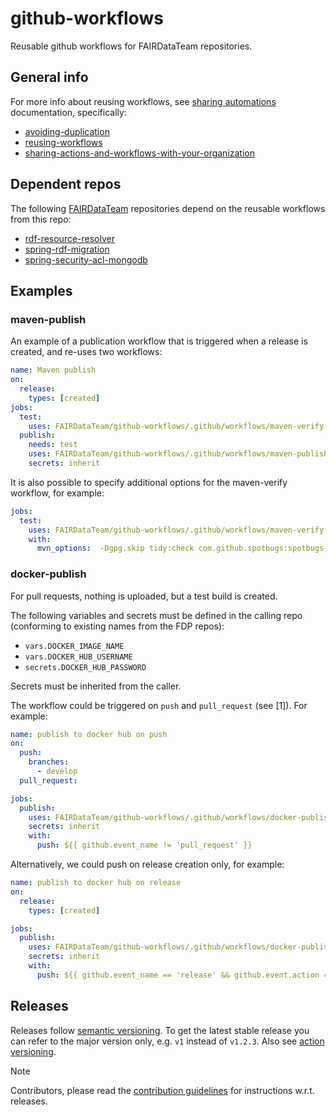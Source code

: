 # github-workflows

Reusable github workflows for FAIRDataTeam repositories.

## General info

For more info about reusing workflows, see [sharing automations] documentation, specifically:
- [avoiding-duplication]
- [reusing-workflows]
- [sharing-actions-and-workflows-with-your-organization]

## Dependent repos

The following [FAIRDataTeam] repositories depend on the reusable workflows from this repo:

- [rdf-resource-resolver]
- [spring-rdf-migration]
- [spring-security-acl-mongodb]

## Examples

### maven-publish

An example of a publication workflow that is triggered when a release is created, and re-uses two workflows:

```yaml
name: Maven publish
on:
  release:
    types: [created]
jobs:
  test:
    uses: FAIRDataTeam/github-workflows/.github/workflows/maven-verify.yml@v1
  publish:
    needs: test
    uses: FAIRDataTeam/github-workflows/.github/workflows/maven-publish.yml@v1
    secrets: inherit
```

It is also possible to specify additional options for the maven-verify workflow, for example:

```yaml
jobs:
  test:
    uses: FAIRDataTeam/github-workflows/.github/workflows/maven-verify.yml@v1
    with:
      mvn_options:  -Dgpg.skip tidy:check com.github.spotbugs:spotbugs-maven-plugin:check
```

### docker-publish
For pull requests, nothing is uploaded, but a test build is created.

The following variables and secrets must be defined in the calling repo (conforming to existing names from the FDP repos):
 
- `vars.DOCKER_IMAGE_NAME`
- `vars.DOCKER_HUB_USERNAME`
- `secrets.DOCKER_HUB_PASSWORD`

Secrets must be inherited from the caller.

The workflow could be triggered on `push` and `pull_request` (see [1]). For example:

```yaml
name: publish to docker hub on push
on:
  push:
    branches:
      - develop
  pull_request:

jobs:
  publish:
    uses: FAIRDataTeam/github-workflows/.github/workflows/docker-publish.yml@v1
    secrets: inherit
    with:
      push: ${{ github.event_name != 'pull_request' }}
```

Alternatively, we could push on release creation only, for example:

```yaml
name: publish to docker hub on release
on:
  release:
    types: [created]

jobs:
  publish:
    uses: FAIRDataTeam/github-workflows/.github/workflows/docker-publish.yml@v1
    secrets: inherit
    with:
      push: ${{ github.event_name == 'release' && github.event.action == 'created' }}
```

## Releases

Releases follow [semantic versioning]. 
To get the latest stable release you can refer to the major version only, e.g. `v1` instead of `v1.2.3`.
Also see [action versioning].

>[!NOTE]
> 
>Contributors, please read the [contribution guidelines] for instructions w.r.t. releases.

[action versioning]: https://github.com/actions/toolkit/blob/master/docs/action-versioning.md#recommendations
[avoiding-duplication]: https://docs.github.com/en/actions/sharing-automations/avoiding-duplication
[contribution guidelines]: ./CONTRIBUTING
[reusing-workflows]: https://docs.github.com/en/actions/sharing-automations/reusing-workflows
[semantic versioning]: https://semver.org/
[sharing automations]: https://docs.github.com/en/actions/sharing-automations
[sharing-actions-and-workflows-with-your-organization]: https://docs.github.com/en/actions/sharing-automations/sharing-actions-and-workflows-with-your-organization

[FAIRDataTeam]: https://github.com/FAIRDataTeam
[rdf-resource-resolver]: https://github.com/FAIRDataTeam/rdf-resource-resolver
[spring-rdf-migration]: https://github.com/FAIRDataTeam/spring-rdf-migration
[spring-security-acl-mongodb]: https://github.com/FAIRDataTeam/spring-security-acl-mongodb
